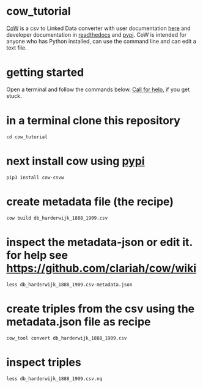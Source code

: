 # cow_tutorial
[CoW](https://github.com/CLARIAH/COW) is a csv to Linked Data converter with user documentation [here](https://github.com/clariah/cow/wiki) and developer documentation in [readthedocs](https://csvw-converter.readthedocs.io/en/latest/) and [pypi](https://pypi.org/project/cow-csvw/). 
CoW is intended for anyone who has Python installed, can use the command line and can edit a text file.

# getting started
Open a terminal and follow the commands below. [Call for help](https://github.com/CLARIAH/COW/issues/new), if you get stuck.


# in a terminal clone this repository
```git clone https://github.com/rlzijdeman/cow_tutorial.git
cd cow_tutorial
```

# next install cow using [pypi](https://pypi.org/project/cow-csvw/)
```
pip3 install cow-csvw
```

# create metadata file (the recipe)
```
cow build db_harderwijk_1888_1909.csv
```

# inspect the metadata-json or edit it. for help see https://github.com/clariah/cow/wiki
```
less db_harderwijk_1888_1909.csv-metadata.json
```

# create triples from the csv using the metadata.json file as recipe
```
cow_tool convert db_harderwijk_1888_1909.csv
```

# inspect triples
```
less db_harderwijk_1888_1909.csv.nq
```
